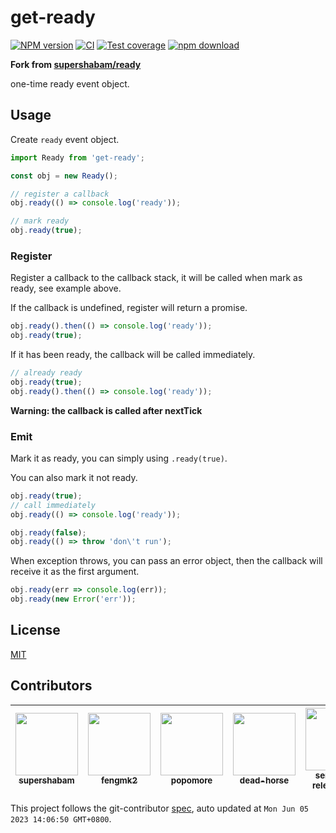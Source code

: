 # get-ready

[![NPM version][npm-image]][npm-url]
[![CI](https://github.com/node-modules/get-ready/actions/workflows/nodejs.yml/badge.svg)](https://github.com/node-modules/get-ready/actions/workflows/nodejs.yml)
[![Test coverage][codecov-image]][codecov-url]
[![npm download][download-image]][download-url]

[npm-image]: https://img.shields.io/npm/v/get-ready.svg?style=flat-square
[npm-url]: https://npmjs.org/package/get-ready
[codecov-image]: https://codecov.io/github/node-modules/get-ready/coverage.svg?branch=master
[codecov-url]: https://codecov.io/github/node-modules/get-ready?branch=master
[download-image]: https://img.shields.io/npm/dm/get-ready.svg?style=flat-square
[download-url]: https://npmjs.org/package/get-ready

**Fork from [supershabam/ready](https://github.com/supershabam/ready)**

one-time ready event object.

## Usage

Create `ready` event object.

```ts
import Ready from 'get-ready';

const obj = new Ready();

// register a callback
obj.ready(() => console.log('ready'));

// mark ready
obj.ready(true);
```

### Register

Register a callback to the callback stack, it will be called when mark as ready, see example above.

If the callback is undefined, register will return a promise.

```ts
obj.ready().then(() => console.log('ready'));
obj.ready(true);
```

If it has been ready, the callback will be called immediately.

```ts
// already ready
obj.ready(true);
obj.ready().then(() => console.log('ready'));
```

**Warning: the callback is called after nextTick**

### Emit

Mark it as ready, you can simply using `.ready(true)`.

You can also mark it not ready.

```ts
obj.ready(true);
// call immediately
obj.ready(() => console.log('ready'));

obj.ready(false);
obj.ready(() => throw 'don\'t run');
```

When exception throws, you can pass an error object, then the callback will receive it as the first argument.

```ts
obj.ready(err => console.log(err));
obj.ready(new Error('err'));
```

## License

[MIT](LICENSE)

<!-- GITCONTRIBUTOR_START -->

## Contributors

|[<img src="https://avatars.githubusercontent.com/u/221826?v=4" width="100px;"/><br/><sub><b>supershabam</b></sub>](https://github.com/supershabam)<br/>|[<img src="https://avatars.githubusercontent.com/u/156269?v=4" width="100px;"/><br/><sub><b>fengmk2</b></sub>](https://github.com/fengmk2)<br/>|[<img src="https://avatars.githubusercontent.com/u/360661?v=4" width="100px;"/><br/><sub><b>popomore</b></sub>](https://github.com/popomore)<br/>|[<img src="https://avatars.githubusercontent.com/u/985607?v=4" width="100px;"/><br/><sub><b>dead-horse</b></sub>](https://github.com/dead-horse)<br/>|[<img src="https://avatars.githubusercontent.com/u/32174276?v=4" width="100px;"/><br/><sub><b>semantic-release-bot</b></sub>](https://github.com/semantic-release-bot)<br/>|
| :---: | :---: | :---: | :---: | :---: |


This project follows the git-contributor [spec](https://github.com/xudafeng/git-contributor), auto updated at `Mon Jun 05 2023 14:06:50 GMT+0800`.

<!-- GITCONTRIBUTOR_END -->
